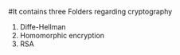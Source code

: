 #It contains three Folders regarding cryptography 
1. Diffe-Hellman 
2. Homomorphic encryption
3. RSA
